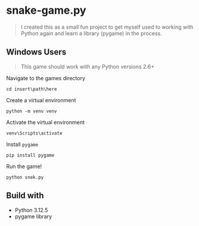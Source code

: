 # snake-game.py
> I created this as a small fun project to get myself used to working with Python again and learn a library (pygame) in the process.

## Windows Users
> This game should work with any Python versions 2.6+

Navigate to the games directory
```
cd insert\path\here
```

Create a virtual environment
```
python -m venv venv
```

Activate the virtual environment
```
venv\Scripts\activate
```

Install `pygame`
```
pip install pygame
```

Run the game!
```
python snek.py
```

## Build with
* Python 3.12.5
* pygame library
